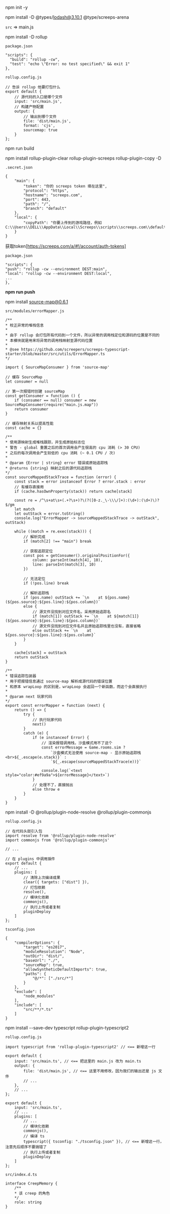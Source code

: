 npm init -y

npm install -D @types/lodash@3.10.1 @type/screeps-arena

`src` => main.js

npm install -D rollup

`package.json`

    "scripts": {
      "build": "rollup -cw",
      "test": "echo \"Error: no test specified\" && exit 1"
    },

`rollup.config.js`

    // 告诉 rollup 他要打包什么
    export default {
        // 源代码的入口是哪个文件
        input: 'src/main.js',
        // 构建产物配置
        output: {
            // 输出到哪个文件
            file: 'dist/main.js',
            format: 'cjs',
            sourcemap: true
        }
    };

npm run build

npm install rollup-plugin-clear rollup-plugin-screeps rollup-plugin-copy -D

`.secret.json`

    {
        "main": {
            "token": "你的 screeps token 填在这里",
            "protocol": "https",
            "hostname": "screeps.com",
            "port": 443,
            "path": "/",
            "branch": "default"
        },
        "local": {
            "copyPath": "你要上传到的游戏路径，例如 C:\\Users\\DELL\\AppData\\Local\\Screeps\\scripts\\screeps.com\\default"
        }
    }

获取token[https://screeps.com/a/#!/account/auth-tokens]

`package.json`

    "scripts": {
    "push": "rollup -cw --environment DEST:main",
    "local": "rollup -cw --environment DEST:local",
    ...
    },

**npm run push**

npm install source-map@0.6.1

`src/modules/errorMapper.js`

    /**
    * 校正异常的堆栈信息
    * 
    * 由于 rollup 会打包所有代码到一个文件，所以异常的调用栈定位和源码的位置是不同的
    * 本模块就是用来将异常的调用栈映射至源代码位置
    * 
    * @see https://github.com/screepers/screeps-typescript-starter/blob/master/src/utils/ErrorMapper.ts
    */

    import { SourceMapConsumer } from 'source-map'

    // 缓存 SourceMap
    let consumer = null
    
    // 第一次报错时创建 sourceMap
    const getConsumer = function () {
        if (consumer == null) consumer = new SourceMapConsumer(require("main.js.map"))
        return consumer
    }
    
    // 缓存映射关系以提高性能
    const cache = {}
 
    /**
    * 使用源映射生成堆栈跟踪，并生成原始标志位
    * 警告 - global 重置之后的首次调用会产生很高的 cpu 消耗 (> 30 CPU)
    * 之后的每次调用会产生较低的 cpu 消耗 (~ 0.1 CPU / 次)
    *
    * @param {Error | string} error 错误或原始追踪栈
    * @returns {string} 映射之后的源代码追踪栈
    */
    const sourceMappedStackTrace = function (error) {
        const stack = error instanceof Error ? error.stack : error
        // 有缓存直接用
        if (cache.hasOwnProperty(stack)) return cache[stack]
    
        const re = /^\s+at\s+(.+?\s+)?\(?([0-z._\-\\\/]+):(\d+):(\d+)\)?$/gm
        let match
        let outStack = error.toString()
        console.log("ErrorMapper -> sourceMappedStackTrace -> outStack", outStack)
    
        while ((match = re.exec(stack))) {
            // 解析完成
            if (match[2] !== "main") break
            
            // 获取追踪定位
            const pos = getConsumer().originalPositionFor({
                column: parseInt(match[4], 10),
                line: parseInt(match[3], 10)
            })
    
            // 无法定位
            if (!pos.line) break
            
            // 解析追踪栈
            if (pos.name) outStack += `\n    at ${pos.name} (${pos.source}:${pos.line}:${pos.column})`
            else {
                // 源文件没找到对应文件名，采用原始追踪名
                if (match[1]) outStack += `\n    at ${match[1]} (${pos.source}:${pos.line}:${pos.column})`
                // 源文件没找到对应文件名并且原始追踪栈里也没有，直接省略
                else outStack += `\n    at ${pos.source}:${pos.line}:${pos.column}`
            }
        }
    
        cache[stack] = outStack
        return outStack
    }
    
    /**
    * 错误追踪包装器
    * 用于把报错信息通过 source-map 解析成源代码的错误位置
    * 和原本 wrapLoop 的区别是，wrapLoop 会返回一个新函数，而这个会直接执行
    * 
    * @param next 玩家代码
    */
    export const errorMapper = function (next) {
        return () => {
            try {
                // 执行玩家代码
                next()
            }
            catch (e) {
                if (e instanceof Error) {
                    // 渲染报错调用栈，沙盒模式用不了这个
                    const errorMessage = Game.rooms.sim ?
                        `沙盒模式无法使用 source-map - 显示原始追踪栈<br>${_.escape(e.stack)}` :
                        `${_.escape(sourceMappedStackTrace(e))}`
                    
                    console.log(`<text style="color:#ef9a9a">${errorMessage}</text>`)
                }
                // 处理不了，直接抛出
                else throw e
            }
        }
    }

npm install -D @rollup/plugin-node-resolve @rollup/plugin-commonjs

`rollup.config.js`

    // 在代码头部引入包
    import resolve from '@rollup/plugin-node-resolve'
    import commonjs from '@rollup/plugin-commonjs'

    // ...

    // 在 plugins 中调用插件
    export default {
        // ...
        plugins: [
            // 清除上次编译成果
            clear({ targets: ["dist"] }),
            // 打包依赖
            resolve(),
            // 模块化依赖
            commonjs(),
            // 执行上传或者复制
            pluginDeploy
        ]
    };

`tsconfig.json`

    {
        "compilerOptions": {
            "target": "es2017",
            "moduleResolution": "Node", 
            "outDir": "dist/",
            "baseUrl": "./",
            "sourceMap": true,
            "allowSyntheticDefaultImports": true,
            "paths": {
                "@/*": ["./src/*"]
            }
        },
        "exclude": [
            "node_modules"
        ],
        "include": [
            "src/**/*.ts"
        ]
    }

npm install --save-dev typescript rollup-plugin-typescript2 

`rollup.config.js`

    import typescript from 'rollup-plugin-typescript2' // <== 新增这一行

    export default {
        input: 'src/main.ts', // <== 把这里的 main.js 改为 main.ts
        output: {
            file: 'dist/main.js', // <== 这里不用修改，因为我们的输出还是 js 文件
            // ...
        },
        // ...
    };

    export default {
        input: 'src/main.ts',
        // ...
        plugins: [
            // ...
            // 模块化依赖
            commonjs(),
            // 编译 ts
            typescript({ tsconfig: "./tsconfig.json" }), // <== 新增这一行，注意先后顺序不要搞错了
            // 执行上传或者复制
            pluginDeploy
        ]
    };

`src/index.d.ts`

    interface CreepMemory {
        /**
        * 该 creep 的角色
        */
        role: string
    }